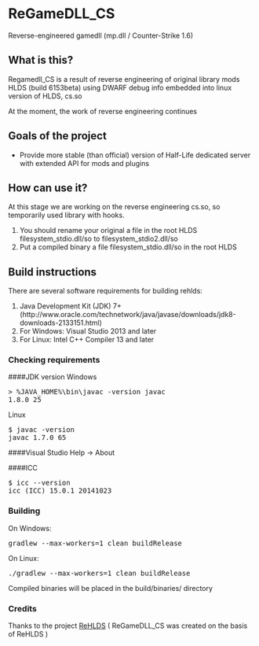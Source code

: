 # ReGameDLL_CS
Reverse-engineered gamedll (mp.dll / Counter-Strike 1.6)

## What is this?
Regamedll_CS is a result of reverse engineering of original library mods HLDS (build 6153beta) using DWARF debug info embedded into linux version of HLDS, cs.so

At the moment, the work of reverse engineering continues

## Goals of the project
<ul>
<li>Provide more stable (than official) version of Half-Life dedicated server with extended API for mods and plugins</li>
</ul>

## How can use it?
At this stage we are working on the reverse engineering cs.so, so temporarily used library with hooks.
<ol>
<li>
You should rename your original a file in the root HLDS filesystem_stdio.dll/so to filesystem_stdio2.dll/so
</li>
<li>
Put a compiled binary a file filesystem_stdio.dll/so in the root HLDS
</li>
</ol>

## Build instructions
There are several software requirements for building rehlds:
<ol>
<li>Java Development Kit (JDK) 7+ (http://www.oracle.com/technetwork/java/javase/downloads/jdk8-downloads-2133151.html)</li>
<li>For Windows: Visual Studio 2013 and later</li>
<li>For Linux: Intel C++ Compiler 13 and later</li>
</ol>

### Checking requirements
####JDK version
Windows<pre>&gt; %JAVA_HOME%\bin\javac -version
javac 1.8.0_25
</pre>

Linux
<pre>$ javac -version
javac 1.7.0_65
</pre>

####Visual Studio
Help -> About

####ICC
<pre>$ icc --version
icc (ICC) 15.0.1 20141023
</pre>

### Building
On Windows:
<pre>gradlew --max-workers=1 clean buildRelease</pre>

On Linux:
<pre>./gradlew --max-workers=1 clean buildRelease</pre>

Compiled binaries will be placed in the build/binaries/ directory

### Credits
Thanks to the project [ReHLDS](https://github.com/dreamstalker/rehlds) ( ReGameDLL_CS was created on the basis of ReHLDS )
